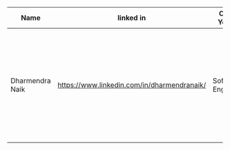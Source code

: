 |Name|linked in|CMC Years|Role|Project|cool trivia|
|---|---|---|---|---|---|
|Dharmendra Naik|https://www.linkedin.com/in/dharmendranaik/|Software Engineer|1988 - 1991 · 3 yrs|CVEM, MiniTTE|1st job, MTNL customer visits were fun, Baroda, miniTTE stay was fun, Giri we missed lemon rice|
